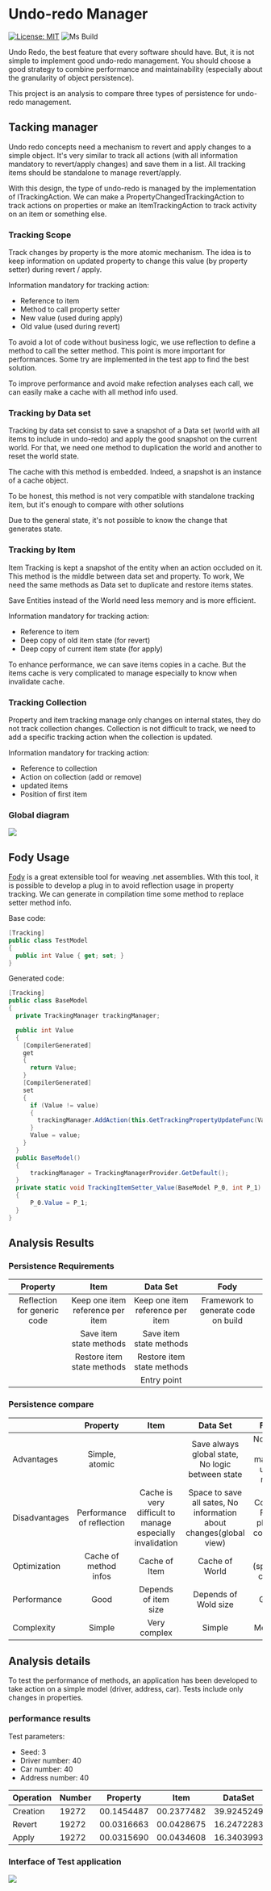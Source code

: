 # Undo-redo Manager
[![License: MIT](https://img.shields.io/badge/License-MIT-yellow.svg)](https://opensource.org/licenses/MIT)
![Ms Build](https://github.com/xclemence/undo-redo-manager/workflows/Ms%20Build/badge.svg?branch=master)

Undo Redo, the best feature that every software should have. But, it is not simple to implement good undo-redo management. You should choose a good strategy to combine performance and maintainability (especially about the granularity of object persistence).

This project is an analysis to compare three types of persistence for undo-redo management.

## Tacking manager
Undo redo concepts need a mechanism to revert and apply changes to a simple object. It's very similar to track all actions (with all information mandatory to revert/apply changes) and save them in a list.
All tracking items should be standalone to manage revert/apply.

With this design, the type of undo-redo is managed by the implementation of ITrackingAction. We can make a PropertyChangedTrackingAction to track actions on properties or make an ItemTrackingAction to track activity on an item or something else.

### Tracking Scope

Track changes by property is the more atomic mechanism. The idea is to keep information on updated property to change this value (by property setter) during revert / apply.

Information mandatory for tracking action:
* Reference to item
* Method to call property setter
* New value (used during apply)
* Old value (used during revert)

To avoid a lot of code without business logic, we use reflection to define a method to call the setter method. This point is more important for performances.
Some try are implemented in the test app to find the best solution.

To improve performance and avoid make refection analyses each call, we can easily make a cache with all method info used.

### Tracking by Data set

Tracking by data set consist to save a snapshot of a Data set (world with all items to include in undo-redo) and apply the good snapshot on the current world. For that, we need one method to duplication the world and another to reset the world state.

The cache with this method is embedded. Indeed, a snapshot is an instance of a cache object.

To be honest, this method is not very compatible with standalone tracking item, but it's enough to compare with other solutions

Due to the general state, it's not possible to know the change that generates state.

### Tracking by Item

Item Tracking is kept a snapshot of the entity when an action occluded on it. This method is the middle between data set and property. To work,  We need the same methods as Data set to duplicate and restore items states.

Save Entities instead of the World need less memory and is more efficient.

Information mandatory for tracking action:
* Reference to item
* Deep copy of old item state (for revert)
* Deep copy of current item state (for apply)


To enhance performance, we can save items copies in a cache. But the items cache is very complicated to manage especially to know when invalidate cache.

### Tracking Collection
Property and item tracking manage only changes on internal states, they do not track collection changes.  Collection is not difficult to track, we need to add a specific tracking action when the collection is updated.

Information mandatory for tracking action:
* Reference to collection
* Action on collection (add or remove)
* updated items
* Position of first item

### Global diagram 

<img src="doc/ClassDiagram.svg"/>

## Fody Usage
[Fody](https://github.com/Fody/Fody) is a great extensible tool for weaving .net assemblies.
With this tool, it is possible to develop a plug in to avoid reflection usage in property tracking. We can generate in compilation time some method to replace setter method info.

Base code:
```cs
[Tracking]
public class TestModel
{
  public int Value { get; set; }
}
```
Generated code:
```cs
[Tracking]
public class BaseModel
{
  private TrackingManager trackingManager;

  public int Value
  {
    [CompilerGenerated]
    get
    {
      return Value;
    }
    [CompilerGenerated]
    set
    {
      if (Value != value)
      {
        trackingManager.AddAction(this.GetTrackingPropertyUpdateFunc(Value, value, new Action<BaseModel, int>(TrackingItemSetter_Value)));
      }
      Value = value;
    }
  }  
  public BaseModel()
  {
      trackingManager = TrackingManagerProvider.GetDefault();
  }  
  private static void TrackingItemSetter_Value(BaseModel P_0, int P_1)
  {
      P_0.Value = P_1;
  }
}

```

## Analysis Results

###  Persistence Requirements
|           Property          |          Item                    |     Data Set                     |                 Fody                |
|:---------------------------:|:--------------------------------:|:--------------------------------:|:-----------------------------------:|
| Reflection for generic code | Keep one item reference per item | Keep one item reference per item | Framework to generate code on build |
|                             | Save item state methods          | Save item state methods          |                                     |
|                             | Restore item state methods       | Restore item state methods       |                                     |
|                             |                                  | Entry point                      |                                     |

###  Persistence compare
|               |          Property          |          Item                                              |                              Data Set                              |             Fody             |
|---------------|:--------------------------:|:----------------------------------------------------------:|:------------------------------------------------------------------:|:----------------------------:|
| Advantages    | Simple, atomic             |                                                            | Save always global state, No logic between state                   | No code to manage undo redo  |
| Disadvantages | Performance of reflection  | Cache is very difficult to manage especially invalidation  | Space to save all sates, No information about changes(global view) | Code of Fody plug in complex |
| Optimization  | Cache of method infos      | Cache of Item                                              | Cache of World                                                     | N/A (specific code)          |
| Performance   | Good                       | Depends of item size                                       | Depends of Wold size                                               | Good                         |
| Complexity    | Simple                     | Very complex                                               | Simple                                                             | Medium                       |


## Analysis details

To test the performance of methods, an application has been developed to take action on a simple model (driver, address, car). Tests include only changes in properties.

### performance results
Test parameters:
* Seed: 3
* Driver number: 40
* Car number: 40
* Address number: 40

| Operation | Number | Property   | Item       | DataSet    | Fody       |
|-----------|--------|------------|------------|------------|------------|
| Creation  | 19272  | 00.1454487 | 00.2377482 | 39.9245249 | **00.0538056** |
| Revert    | 19272  | 00.0316663 | 00.0428675 | 16.2472283 | **00.0138809** |
| Apply     | 19272  | 00.0315690 | 00.0434608 | 16.3403993 | **00.0212801** |


### Interface of Test application 
<img src="doc/TestApp.png"/>
